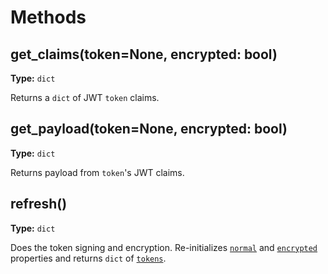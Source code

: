 # Methods
## get_claims(token=None, encrypted: bool)
**Type:** `dict`

Returns a `dict` of JWT `token` claims.

## get_payload(token=None, encrypted: bool)
**Type:** `dict`

Returns payload from `token`'s JWT claims.

## refresh()
**Type:** `dict`

Does the token signing and encryption. Re-initializes [`normal`][properties-normal-url] and 
[`encrypted`][properties-encrypted-url] properties and returns `dict` of [`tokens`][properties-tokens-url].

[properties-tokens-url]: /api-guide/classes/token/properties/#tokens
[properties-normal-url]: /api-guide/classes/token/properties/#normal
[properties-encrypted-url]: /api-guide/classes/token/properties/#encrypted